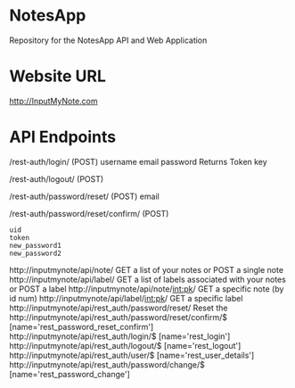 # NotesApp
Repository for the NotesApp API and Web Application

# Website URL
http://InputMyNote.com

# API Endpoints
/rest-auth/login/ (POST) 
    username
    email
    password
    Returns Token key
    
/rest-auth/logout/ (POST)

/rest-auth/password/reset/ (POST)
    email
    
/rest-auth/password/reset/confirm/ (POST)

    uid
    token
    new_password1
    new_password2

http://inputmynote/api/note/  GET a list of your notes or POST a single note
http://inputmynote/api/label/ GET a list of labels associated with your notes or POST a label
http://inputmynote/api/note/<int:pk>/ GET a specific note (by id num) 
http://inputmynote/api/label/<int:pk>/ GET a specific label
http://inputmynote/api/rest_auth/password/reset/ Reset the 
http://inputmynote/api/rest_auth/password/reset/confirm/$ [name='rest_password_reset_confirm']
http://inputmynote/api/rest_auth/login/$ [name='rest_login']
http://inputmynote/api/rest_auth/logout/$ [name='rest_logout']
http://inputmynote/api/rest_auth/user/$ [name='rest_user_details']
http://inputmynote/api/rest_auth/password/change/$ [name='rest_password_change']
